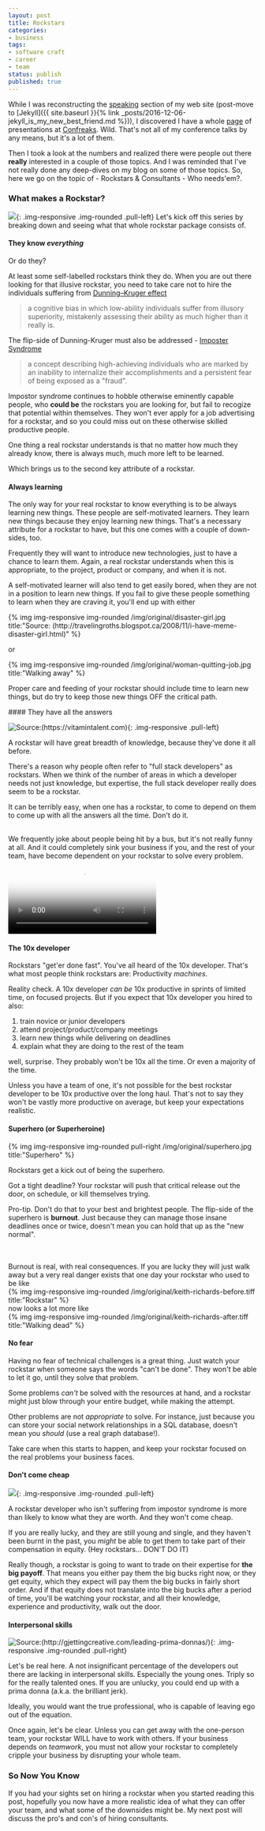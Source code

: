 ```yaml
---
layout: post
title: Rockstars
categories:
- business
tags:
- software craft
- career
- team
status: publish
published: true
---
```

While I was reconstructing the [speaking](/index#talk) section of my web site (post-move to [Jekyll]({{ site.baseurl }}{% link _posts/2016-12-06-jekyll_is_my_new_best_friend.md %})), I discovered I have a whole [page](http://confreaks.tv/presenters/lori-olson) of presentations at [Confreaks](http://confreaks.tv).  Wild.  That's not all of my conference talks by any means, but it's a lot of them. 

Then I took a look at the numbers and realized there were people out there **really** interested in a couple of those topics.  And I was reminded that I've not really done any deep-dives on my blog on some of those topics.  So, here we go on the topic of - Rockstars &amp; Consultants - Who needs'em?.

### What makes a Rockstar?

![](/img/original/keith-richards-before.tiff){: .img-responsive .img-rounded .pull-left}
Let's kick off this series by breaking down and seeing what that whole rockstar package consists of.

#### They know _everything_ 

Or do they?

At least some self-labelled rockstars think they do. When you are out there looking for that illusive rockstar, you need to take care not to hire the individuals suffering from [Dunning–Kruger effect](https://en.wikipedia.org/wiki/Dunning–Kruger_effect)

> a cognitive bias in which low-ability individuals suffer from illusory superiority, mistakenly assessing their ability as much higher than it really is.

The flip-side of Dunning-Kruger must also be addressed - [Imposter Syndrome](https://en.wikipedia.org/wiki/Impostor_syndrome)

> a concept describing high-achieving individuals who are marked by an inability to internalize their accomplishments and a persistent fear of being exposed as a "fraud".

Impostor syndrome continues to hobble otherwise eminently capable people, who **could be** the rockstars you are looking for, but fail to recogize that potential within themselves. They won't ever apply for a job advertising for a rockstar, and so you could miss out on these otherwise skilled productive people.

One thing a real rockstar understands is that no matter how much they already know, there is always much, much more left to be learned.

Which brings us to the second key attribute of a rockstar.

#### Always learning

The only way for your real rockstar to know everything is to be always learning new things. These people are self-motivated learners.  They learn new things because they enjoy learning new things. That's a necessary attribute for a rockstar to have, but this one comes with a couple of down-sides, too. 

Frequently they will want to introduce new technologies, just to have a chance to learn them.  Again, a real rockstar understands when this is appropriate, to the project, product or company, and when it is not.


A self-motivated learner will also tend to get easily bored, when they are not in a position to learn new things. If you fail to give these people something to learn when they are craving it, you'll end up with either

<div class="row">
  <div class="col-lg-5">
    {% img img-responsive img-rounded /img/original/disaster-girl.jpg title:"Source: (http://travelingroths.blogspot.ca/2008/11/i-have-meme-disaster-girl.html)" %}
  </div>
  <div class="col-lg-2">
    <p class="text-center">or</p>
  </div>
  <div class="col-lg-5">
    {% img img-responsive img-rounded /img/original/woman-quitting-job.jpg title:"Walking away" %}
  </div>
</div>
    
Proper care and feeding of your rockstar should include time to learn new things, but do try to keep those new things OFF the critical path.

<div class="clearfix"></div>
#### They have all the answers

![Source:(https://vitamintalent.com)](/img/original/full-stack-developer.jpg){: .img-responsive .pull-left}

A rockstar will have great breadth of knowledge, because they've done it all before. 

There's a reason why people often refer to "full stack developers" as rockstars. When we think of the number of areas in which a developer needs not just knowledge, but expertise, the full stack developer really does seem to be a rockstar.

It can be terribly easy, when one has a rockstar, to come to depend on them to come up with all the answers all the time.  Don't do it.
 
<div class="clearfix"></div>
<br/>
We frequently joke about people being hit by a bus, but it's not really funny at all. And it could completely sink your business if you, and the rest of your team, have become dependent on your rockstar to solve every problem.

<video controls preload='metadata' onclick='(function(el){ if(el.paused) el.play(); else el.pause() })(this)' poster='/img/original/fast-and-furryous.png' class="center-block">
  <source src='/img/videos/fast-and-furry-ous.mov' type='video/mp4; codecs="avc1.42E01E, mp4a.40.2"'>
</video>

#### The 10x developer

Rockstars "get'er done fast". You've all heard of the 10x developer.  That's what most people think rockstars are:  Productivity _machines_. 

Reality check. A 10x developer _can be_ 10x productive in sprints of limited time, on focused projects.  But if you expect that 10x developer you hired to also: 

1. train novice or junior developers
2. attend project/product/company meetings
3. learn new things while delivering on deadlines
3. explain what they are doing to the rest of the team

well, surprise. They probably won't be 10x all the time.  Or even a majority of the time. 

Unless you have a team of one, it's not possible for the best rockstar developer to be 10x productive over the long haul. That's not to say they won't be vastly more productive on average, but keep your expectations realistic.

#### Superhero (or Superheroine) 
{% img img-responsive img-rounded pull-right /img/original/superhero.jpg title:"Superhero" %}

Rockstars get a kick out of being the superhero. 

Got a tight deadline?  Your rockstar will push that critical release out the door, on schedule, or kill themselves trying. 

Pro-tip. Don't do that to your best and brightest people. The flip-side of the 
superhero is __burnout__. Just because they can manage those insane deadlines once 
or twice, doesn't mean you can hold that up as the "new normal". 
<div class="clearfix"></div>
<br/><br/>
Burnout is real, 
with real consequences.  If you are lucky they will just walk away but a very real 
danger exists that one day your rockstar who used to be like

<div class="row">
  <div class="col-lg-5">
    {% img img-responsive img-rounded /img/original/keith-richards-before.tiff title:"Rockstar" %}
  </div>
  <div class="col-lg-2">
    now looks a lot more like
  </div>
  <div class="col-lg-5">
    {% img img-responsive img-rounded /img/original/keith-richards-after.tiff title:"Walking dead" %}
  </div>
</div>    

#### No fear

Having no fear of technical challenges is a great thing. Just watch your rockstar when someone says the words "can't be done". They won't be able to let it go, until they solve that problem. 

Some problems *can't* be solved with the resources at hand, and a rockstar might just blow through your entire budget, while making the attempt. 

Other problems are not *appropriate* to solve. 
For instance, just because you can store your social network relationships in a SQL database, doesn't mean you *should* (use a real graph database!). 

Take care when this starts to happen, and keep your rockstar focused on the real problems your business faces.

#### Don't come cheap
![](/img/original/pile-of-money.tiff){: .img-responsive .img-rounded .pull-left}

A rockstar developer who isn't suffering from impostor syndrome is more than likely to know what they are worth.  And they won't come cheap.

If you are really lucky, and they are still young and single, and they haven't been burnt in the past, you *might* be able to get them to take part of their compensation in equity. (Hey rockstars... DON'T DO IT)

Really though, a rockstar is going to want to trade on their expertise for **the big 
payoff**. That means you either pay them the big bucks right now, or they get equity, 
which they expect will pay them the big bucks in fairly short order. And if that 
equity does not translate into the big bucks after a period of time, you'll be watching
your rockstar, and all their knowledge, experience and productivity, walk out the door.

#### Interpersonal skills

![Source:(http://gjettingcreative.com/leading-prima-donnas/)](/img/original/prima-donna.jpg){: .img-responsive .img-rounded .pull-right}

Let's be real here. A not insignificant percentage of the developers out there are lacking in interpersonal skills.  Especially the young ones.  Triply so for the really talented ones. If you are unlucky, you could end up with a prima donna (a.k.a. the brilliant jerk).  

Ideally, you would want the true professional, who is capable of leaving ego out of the equation.

Once again, let's be clear. Unless you can get away with the one-person team, your rockstar WILL have to work with others. If your business depends on *teamwork*, you must not allow your rockstar to completely cripple your business by disrupting your whole team.
<div class="clearfix"></div>

### So Now You Know

If you had your sights set on hiring a rockstar when you started reading this post, hopefully you now have a more realistic idea of what they can offer your team, and what some of the downsides might be. My next post will discuss the pro's and con's of hiring consultants.